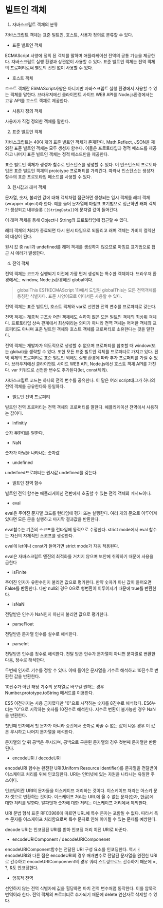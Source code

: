 # 빌트인 객체

1. 자바스크립트 객체의 분류

자바스크립트 객체는 표준 빌트인, 호스트, 사용자 정의로 분류할 수 있다.

- 표준 빌트인 객체

ECMAScript 사양에 정의 된 객체를 말하며 애플리케이션 전역의 공통 기능을 제공한다. 자바스크립트 실행 환경과 상관없이 사용할 수 있다. 표준 빌트인 객체는 전역 객체의 프로퍼티로써 별도의 선언 없이 사용할 수 있다.

- 호스트 객체

호스트 객체란 ESMAScript사양은 아니지만 자바스크립트 실행 환경에서 사용할 수 있는 객체를 말한다. 브라우저에선 클라이언트 사이드 WEB API를 Node.js환경에서는 고유 API를 호스트 객체로 제공한다.

- 사용자 정의 객체

사용자가 직접 정의한 객체를 말한다.

2. 표준 빌트인 객체

자바스크립트는 40여 개의 표준 빌트인 객체가 존재한다. Math.Reflect, JSON을 제외한 표준 빌트인 객체는 모두 생성자 함수다. 이들은 프로토타입과 정적 메소드를 제공하고 나머지 표준 빌트인 객체는 정적 메소드만을 제공한다.

표준 빌트인 객체가 생성자 함수로 인스턴스를 생성할 수 있다. 이 인스턴스의 프로토타입은 표준 빌트인 객체의 prototype 프로퍼티를 가리킨다. 따라서 인스턴스는 생성자 함수의 표준 프로토타입 메소드를 사용할 수 있다.

3. 원시값과 래퍼 객체

문자열, 숫자, 불리언 값에 대해 객체처럼 접근하면 생성되는 임시 객체를 래퍼 객체(wrapper object)라 한다. 예를 들어 문자열에 마침표 표기법으로 접근하면 래퍼 객체가 생성되고 내부슬롯 `[[StringData]]`에 문자열 값이 들어간다.

이 래퍼 객체를 통해 Object나 String의 프로토타입에 접근할 수 있다.

래퍼 객체의 처리가 종료되면 다시 원시 타입으로 되돌리고 래퍼 객체는 가비지 컬렉션의 대상이 된다.

원시 값 중 null과 undefined를 래퍼 객체를 생성하지 않으므로 마침표 표기법으로 접근 시 에러가 발생한다.

4. 전역 객체

전역 객체는 코드가 실행되기 이전에 가장 먼저 생성되는 특수한 객체이다. 브라우저 환경에서는 window, Node.js환경에선 global이다.

> globalThis
    ES11(ECMAScript 11)에서 도입된 globalThis는 모든 전역객체를 통칭한 식별자다. 표준 사양이므로 어디서든 사용할 수 있다.

전역 객체는 표준 빌트인, 호스트 객체와 var로 선언한 전역 변수를 프로퍼티로 갖는다. 

전역 객체는 계층적 구조상 어떤 객체에도 속하지 않은 모든 빌트인 객체의 최상위 객체다. 프로토타입 상속 관계에서 최상위라는 의미가 아니라 전역 객체는 어떠한 객체의 프로퍼티도 아니며 표준 빌트인 객체와 호스트 객체를 프로퍼티로 소유한다는 것을 말한다.

전역 객체는 개발자가 의도적으로 생성할 수 없으며 프로퍼티를 참조할 때 window(또는 global)을 생략할 수 있다. 또한 모든 표준 빌트인 객체를 프로퍼티로 가지고 있다. 전역 객체의 프로퍼티로 표준 빌트인 외에도 실행 환경에 따라 추가 프로퍼티를 가질 수 있다. 브라우저에선 클라이언트 사이드 WEB API, Node.js에선 호스트 객체 API를 가진다. var 키워드로 선언한 변수도 추가된다(let, const제외). 

자바스크립트 코드는 하나의 전역 변수를 공유한다. 이 말은 여러 script태그가 하나의 전역 객체를 공유한다와 동일하다.

- 빌트인 전역 프로퍼티

빌트인 전역 프로퍼티는 전역 객체의 프로퍼티를 말한다. 애플리케이션 전역에서 사용하는 값이다.

+ Infinitiy

숫자 무한대를 말한다.

+ NaN

숫자가 아님을 나타내는 숫자값

+ undefined

undeifned프로퍼티는 원시값 undefined를 갖는다.

- 빌트인 전역 함수

빌트인 전역 함수는 애플리케이션 전반에서 호출할 수 있는 전역 객체의 메서드이다.

+ eval

eval은 주어진 문자열 코드를 런타임에 평가 또는 실행한다. 여러 개의 문으로 이루어져 있다면 모든 문을 실행하고 마지막 결과값을 반환한다.

eval함수는 기존의 스코프를 런타임에 동적으로 수정한다. strict mode에서 eval 함수는 자신의 자체적인 스코프를 생성한다.

eval에 let이나 const가 들어가면 strict mode가 자동 적용된다.

eval은 자바스크립트 엔진의 최적화를 거치지 않으며 보안에 취약하기 때문에 사용을 금한다

+ isFinite

주어진 인자가 유한수인지 불리언 값으로 평가한다. 만약 숫자가 아닌 값이 들어오면 False를 반환한다. 다만 null의 경우 0으로 형변환이 이루어지기 때문에 true를 반환한다.

+ isNaN

전달받은 인수가 NaN인지 아닌지 불리언 값으로 평가한다.

+ parseFloat

전달받은 문자열 인수를 실수로 해석한다.

+ parseInt

전달받은 인수를 정수로 해석한다. 전달 받은 인수가 문자열이 아니면 문자열로 변환한 다음, 정수로 해석한다.

두번째 인자로 기수를 정할 수 있다. 이때 들어온 문자열을 기수로 해석하고 10진수로 변환한 값을 반환한다.

10진수가 아닌 해당 기수의 문자열로 바꾸길 원하는 경우 Number.prototype.toString 메서드를 이용한다.

ES5 이전까지는 사용 금지였디만 "0"으로 시작하는 숫자를 8진수로 해석했다. ES6부터는 "0"으로 시작하는 숫자를 10진수로 해석한다. 지수로 변환이 불가능한 경우 NaN을 반환한다.

첫번째 인자에서 첫 문자가 아니라 중간에서 숫자로 바꿀 수 없는 값이 나온 경우 이 값은 무시하고 나머지 문자열을 해석한다.

문자열의 앞 뒤 공백은 무시되며, 공백으로 구분된 문자열의 경우 첫번째 문자열만 반환된다.

+ encodeURI / decodeURI

encodeURI 함수는 완전한 URI(Uniform Resource Identifier)를 문자열을 전달받아 이스케이프 처리를 위해 인코딩한다. URI는 인터넷에 있는 자원을 나타내는 유일한 주소이다.

인코딩이란 URI의 문자들을 이스케이프 처리하는 것이다. 이스케이프 처리는 아스키 문자 셋으로 변환하는 것이다. 이스케이프 처리는 URL에 올 수 없는 문자(한자, 한글)에 대한 처리를 말한다. 알파벳과 숫자에 대한 처리는 이스케이프 처리에서 제외한다.

URI 문법 형식 표준 RFC3986에 따르면 URL에 특수 문자는 포함될 수 없다. 따라서 특수 문자를 이스케이프 처리함으로써 특수 문자로 인해 야기될 수 있는 문제를 예방한다. 

decode URI는 인코딩된 URI를 받아 인코딩 처리 이전 URI로 바꾼다.

+ encodeURIComponent / decodeURIComponenet

encodeURIComponent함수는 전달된 URI 구성 요소를 인코딩한다. 역시ㅓ encodeURI와 다른 점은 encodeURI의 경우 매개변수로 전달된 문자열을 완전한 URI로 간주하고 encodeURICompoenent의 경우 쿼리 스트링으로도 간주하기 때문에 =, ?, &도 인코딩한다.

+ 암묵적 전역

선언하지 않는 전역 식별자에 깂을 힐당하면 마치 전역 변수처럼 동작한다. 이를 암묵적 변역이라 한다. 전역 객체의 프로퍼티로 추가되기 때문에 delete 연산자로 삭제할 수 있다.

